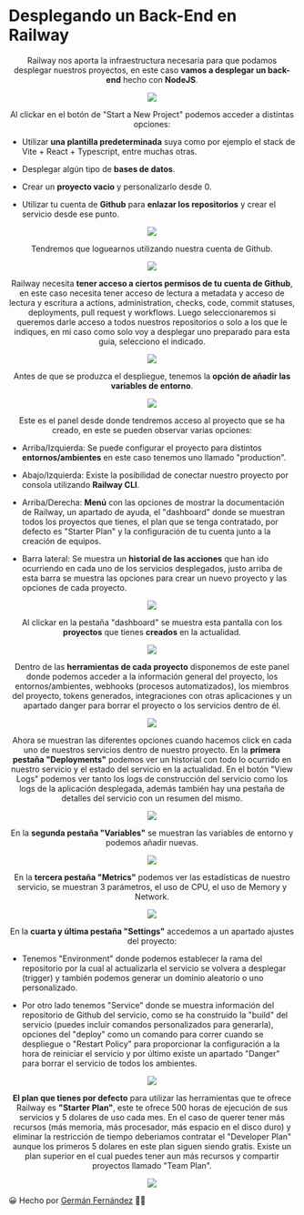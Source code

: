 
# Desplegando un Back-End en Railway

<p align="center">
Railway nos aporta la infraestructura necesaria para que podamos desplegar nuestros proyectos, en este caso <b>vamos a desplegar un back-end</b> hecho con <b>NodeJS</b>.
</p>

<p align="center">
  <img src="./Imagenes_Readme/Railway.png">
</p>

<p align="center">
Al clickar en el botón de "Start a New Project" podemos acceder a distintas opciones:

- Utilizar <b>una plantilla predeterminada</b> suya como por ejemplo el stack de Vite + React + Typescript, entre muchas otras.
 
- Desplegar algún tipo de <b>bases de datos</b>.
  
- Crear un <b>proyecto vacio</b> y personalizarlo desde 0.
 
- Utilizar tu cuenta de <b>Github</b> para <b>enlazar los repositorios</b> y crear el servicio desde ese punto.
  
</p>

<p align="center">
  <img src="./Imagenes_Readme/NuevoProyecto.png">
</p>

<p align="center">
Tendremos que loguearnos utilizando nuestra cuenta de Github.
</p>

<p align="center">
  <img src="./Imagenes_Readme/LoginGithub.png">
</p>

<p align="center">
Railway necesita <b>tener acceso a ciertos permisos de tu cuenta de Github</b>, en este caso necesita tener acceso de lectura a metadata y acceso de lectura y escritura a actions, administration, checks, code, commit statuses, deployments, pull request y workflows. Luego seleccionaremos si queremos darle acceso a todos nuestros repositorios o solo a los que le indiques, en mi caso como solo voy a desplegar uno preparado para esta guia, selecciono el indicado.
</p>

<p align="center">
  <img src="./Imagenes_Readme/AccesoRailwayGithub.png">
</p>

<p align="center">
Antes de que se produzca el despliegue, tenemos la <b>opción de añadir las variables de entorno</b>.
</p>

<p align="center">
  <img src="./Imagenes_Readme/AñadirVariablesEntorno.png">
</p>

<p align="center">
Este es el panel desde donde tendremos acceso al proyecto que se ha creado, en este se pueden observar varias opciones:

- Arriba/Izquierda: Se puede configurar el proyecto para distintos <b>entornos/ambientes</b> en este caso tenemos uno llamado "production".
  
- Abajo/Izquierda: Existe la posibilidad de conectar nuestro proyecto por consola utilizando <b>Railway CLI</b>.
  
- Arriba/Derecha: <b>Menú</b> con las opciones de mostrar la documentación de Railway, un apartado de ayuda, el "dashboard" donde se muestran todos los proyectos que tienes, el plan que se tenga contratado, por defecto es "Starter Plan" y la configuración de tu cuenta junto a la creación de equipos.
  
- Barra lateral: Se muestra un <b>historial de las acciones</b> que han ido ocurriendo en cada uno de los servicios desplegados, justo arriba de esta barra se muestra las opciones para crear un nuevo proyecto y las opciones de cada proyecto.
</p>

<p align="center">
  <img src="./Imagenes_Readme/Dashboard.png">
</p>

<p align="center">
Al clickar en la pestaña "dashboard" se muestra esta pantalla con los <b>proyectos</b> que tienes <b>creados</b> en la actualidad.
</p>

<p align="center">
  <img src="./Imagenes_Readme/Proyectos.png">
</p>

<p align="center">
Dentro de las <b>herramientas de cada proyecto</b> disponemos de este panel donde podemos acceder a la información general del proyecto, los entornos/ambientes, webhooks (procesos automatizados), los miembros del proyecto, tokens generados, integraciones con otras aplicaciones y un apartado danger para borrar el proyecto o los servicios dentro de él.
</p>

<p align="center">
  <img src="./Imagenes_Readme/ProyectoSettings.png">
</p>

<p align="center">
Ahora se muestran las diferentes opciones cuando hacemos click en cada uno de nuestros servicios dentro de nuestro proyecto. En la <b>primera pestaña "Deployments"</b> podemos ver un historial con todo lo ocurrido en nuestro servicio y el estado del servicio en la actualidad. En el botón "View Logs" podemos ver tanto los logs de construcción del servicio como los logs de la aplicación desplegada, además también hay una pestaña de detalles del servicio con un resumen del mismo.
</p>

<p align="center">
  <img src="./Imagenes_Readme/Deployments.png">
</p>

<p align="center">
En la <b>segunda pestaña "Variables"</b> se muestran las variables de entorno y podemos añadir nuevas.
</p>

<p align="center">
  <img src="./Imagenes_Readme/Variables.png">
</p>

<p align="center">
En la <b>tercera pestaña "Metrics"</b> podemos ver las estadísticas de nuestro servicio, se muestran 3 parámetros, el uso de CPU, el uso de Memory y Network.
</p>

<p align="center">
  <img src="./Imagenes_Readme/Metrics.png">
</p>

<p align="center">
En la <b>cuarta y última pestaña "Settings"</b> accedemos a un apartado ajustes del proyecto:

- Tenemos "Environment" donde podemos establecer la rama del repositorio por la cual al actualizarla el servicio se volvera a desplegar (trigger) y también podemos generar un dominio aleatorio o uno personalizado.
  
- Por otro lado tenemos "Service" donde se muestra información del repositorio de Github del servicio, como se ha construido la "build" del servicio (puedes incluir comandos personalizados para generarla), opciones del "deploy" como un comando para correr cuando se despliegue o "Restart Policy" para proporcionar la configuración a la hora de reiniciar el servicio y por último existe un apartado "Danger" para borrar el servicio de todos los ambientes.
</p>

<p align="center">
  <img src="./Imagenes_Readme/Settings.png">
</p>

<p align="center">
<b>El plan que tienes por defecto</b> para utilizar las herramientas que te ofrece Railway es <b>"Starter Plan"</b>, este te ofrece 500 horas de ejecución de sus servicios y 5 dolares de uso cada mes. En el caso de querer tener más recursos (más memoria, más procesador, más espacio en el disco duro) y eliminar la restricción de tiempo deberiamos contratar el "Developer Plan" aunque los primeros 5 dolares en este plan siguen siendo gratis. Existe un plan superior en el cual puedes tener aun más recursos y compartir proyectos llamado "Team Plan".
</p>

<p align="center">
  <img src="./Imagenes_Readme/Usage.png">
</p>

😀 Hecho por [Germán Fernández](https://www.linkedin.com/in/geerdev/) :technologist: